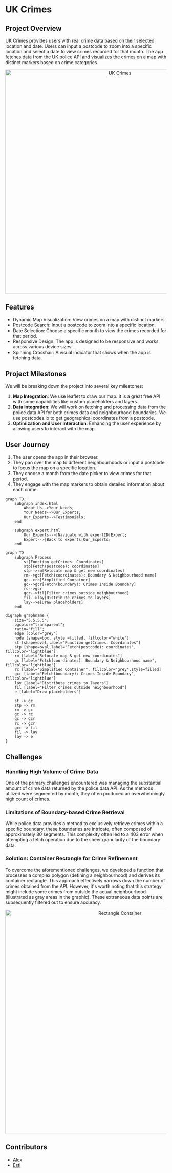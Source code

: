 # UK Crimes

## Project Overview

UK Crimes provides users with real crime data based on their selected location and date. Users can input a postcode to zoom into a specific location and select a date to view crimes recorded for that month. The app fetches data from the UK police API and visualizes the crimes on a map with distinct markers based on crime categories.

<div align="center">
<img width="700" alt="UK Crimes" src="https://github.com/FAC29A/Alex-Esti-Project/assets/94972293/6608c9b2-b12f-49bf-9329-f74294aa233f">
</div>

## Features

* Dynamic Map Visualization: View crimes on a map with distinct markers.
* Postcode Search: Input a postcode to zoom into a specific location.
* Date Selection: Choose a specific month to view the crimes recorded for that period.
* Responsive Design: The app is designed to be responsive and works across various device sizes.
* Spinning Crosshair: A visual indicator that shows when the app is fetching data.

## Project Milestones

We will be breaking down the project into several key milestones:

1. **Map Integration**: We use leaflet to draw our map. It is a great free API with some capabilities like custom placeholders and layers.
2. **Data Integration**: We will work on fetching and processing data from the police.data API for both crimes data and neighbourhood boundaries. We use postcodes.io to get geographical coordinates from a postcode.
3. **Optimization and User Interaction**: Enhancing the user experience by allowing users to interact with the map.

## User Journey
1. The user opens the app in their browser.
2. They pan over the map to different neighbourhoods or input a postcode to focus the map on a specific location.
3. They choose a month from the date picker to view crimes for that period.
4. They engage with the map markers to obtain detailed information about each crime.



```mermaid
graph TD;
    subgraph index.html
        About_Us-->Your_Needs;
        Your_Needs-->Our_Experts;
        Our_Experts-->Testimonials;
    end

    subgraph expert.html
        Our_Experts-->|Navigate with expertID|Expert;
        Expert-->|Back to experts|Our_Experts;
    end 
```

```mermaid
graph TD
    subgraph Process
        st[Function getCrimes: Coordinates]
        stp[Fetch(postcode): coordinates]
        stp-->rm[Relocate map & get new coordinates]
        rm-->gc[Fetch(coordinates): Boundary & Neighbourhood name]
        gc-->rc[Simplified Container]
        gc-->gcr[Fetch(boundary): Crimes Inside Boundary]
        rc-->gcr
        gcr-->fil[Filter crimes outside neighbourhood]
        fil-->lay[Distribute crimes to layers]
        lay-->e[Draw placeholders]
    end

```





```graphviz
digraph graphname {
    size="5.5,5.5";
    bgcolor="transparent";
    ratio="fill";
    edge [color="grey"]
    node [shape=box, style =filled, fillcolor="white"]
    st [shape=oval,label="Function getCrimes: Coordinates"]
    stp [shape=oval,label="Fetch(postcode): coordinates", fillcolor="lightblue"]
    rm [label="Relocate map & get new coordinates"]
    gc [label="Fetch(coordinates): Boundary & Neighbourhood name", fillcolor="lightblue"]
    rc [label="Simplified Container", fillcolor="grey",style=filled]
    gcr [label="Fetch(boundary): Crimes Inside Boundary", fillcolor="lightblue"]
    lay [label="Distribute crimes to layers"]
    fil [label="Filter crimes outside neighbourhood"]
    e [label="Draw placeholders"]

    st -> gc
    stp -> rm
    rm -> gc
    gc -> rc
    gc -> gcr
    rc -> gcr
    gcr -> fil
    fil -> lay
    lay -> e
}

```

## Challenges
### Handling High Volume of Crime Data
One of the primary challenges encountered was managing the substantial amount of crime data returned by the police.data API. As the methods utilized were segmented by month, they often produced an overwhelmingly high count of crimes.

### Limitations of Boundary-based Crime Retrieval
While police.data provides a method to exclusively retrieve crimes within a specific boundary, these boundaries are intricate, often composed of approximately 80 segments. This complexity often led to a 403 error when attempting a fetch operation due to the sheer granularity of the boundary data.

### Solution: Container Rectangle for Crime Refinement
To overcome the aforementioned challenges, we developed a function that processes a complex polygon (defining a neighbourhood) and derives its container rectangle. This approach effectively narrows down the number of crimes obtained from the API. However, it's worth noting that this strategy might include some crimes from outside the actual neighbourhood (illustrated as gray areas in the graphic). These extraneous data points are subsequently filtered out to ensure accuracy.

<div align="center">
<img width="700" alt="Rectangle Container" src="https://github.com/FAC29A/Alex-Esti-Project/assets/94972293/f5e9ab2b-bf2d-4b4b-8726-b0a8526e516a">
</div>

## Contributors

- [Alex](https://github.com/AlexVOiceover)
- [Esti](https://github.com/Estishi87)
